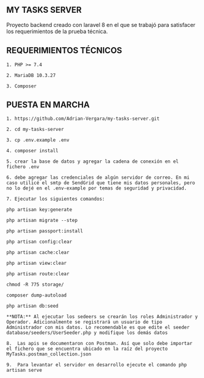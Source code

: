 ## MY TASKS SERVER

Proyecto backend creado con laravel 8 en el que se trabajó para satisfacer los requerimientos de la prueba técnica.

## REQUERIMIENTOS TÉCNICOS

`1. PHP >= 7.4`

`2. MariaDB 10.3.27`

`3. Composer`

## PUESTA EN MARCHA

`1. https://github.com/Adrian-Vergara/my-tasks-server.git`

`2. cd my-tasks-server`

`3. cp .env.example .env`

`4. composer install`

`5. crear la base de datos y agregar la cadena de conexión en el fichero .env`

`6. debe agregar las credenciales de algún servidor de correo. En mi caso utilicé el smtp de SendGrid que tiene mis datos personales, pero no lo dejé en el .env-example por temas de seguridad y privacidad.`

`7. Ejecutar los siguientes comandos:`

`php artisan key:generate`

`php artisan migrate --step`

`php artisan passport:install`

`php artisan config:clear`

`php artisan cache:clear`

`php artisan view:clear`

`php artisan route:clear`

`chmod -R 775 storage/`

`composer dump-autoload`

`php artisan db:seed`

`**NOTA:** Al ejecutar los sedeers se crearán los roles Administrador y Operador. Adicionalmente se registrará un usuario de tipo Administrador con mis datos. Lo recomendable es que edite el seeder database/seeders/UserSeeder.php y modifique los demás datos`

`8.  Las apis se documentaron con Postman. Así que solo debe importar el fichero que se encuentra ubicado en la raíz del proyecto MyTasks.postman_collection.json`

`9.  Para levantar el servidor en desarrollo ejecute el comando php artisan serve`
